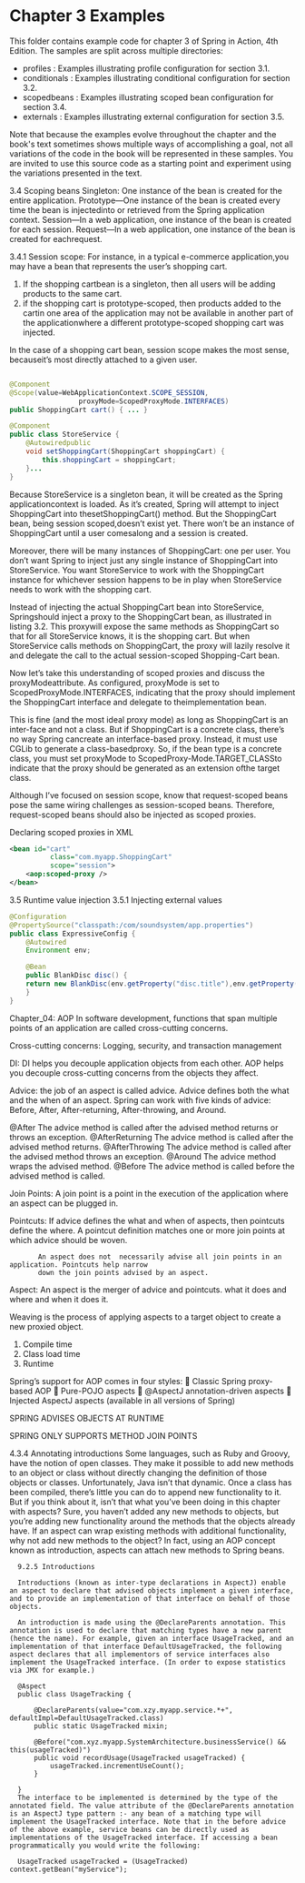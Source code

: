 Chapter 3 Examples
==================
This folder contains example code for chapter 3 of Spring in Action, 4th Edition.
The samples are split across multiple directories:

 * profiles     : Examples illustrating profile configuration for section 3.1.
 * conditionals : Examples illustrating conditional configuration for section 3.2.
 * scopedbeans  : Examples illustrating scoped bean configuration for section 3.4.
 * externals    : Examples illustrating external configuration for section 3.5.

Note that because the examples evolve throughout the chapter and the book's text sometimes
shows multiple ways of accomplishing a goal, not all variations of the code in the book will
be represented in these samples. You are invited to use this source code as a starting point
and experiment using the variations presented in the text.



3.4 Scoping beans
Singleton: One instance of the bean is created for the entire application. 
Prototype—One instance of the bean is created every time the bean is injectedinto or retrieved from the Spring application context. 
Session—In a web application, one instance of the bean is created for each session. 
Request—In a web application, one instance of the bean is created for eachrequest.

3.4.1 Session scope:
For instance, in a typical e-commerce application,you may have a bean that represents the user’s shopping cart. 
1) If the shopping cartbean is a singleton, then all users will be adding products to the same cart. 
2) if the shopping cart is prototype-scoped, then products added to the cartin one area of the application may not be available in another part of the applicationwhere a different prototype-scoped shopping cart was injected.

In the case of a shopping cart bean, session scope makes the most sense, becauseit’s most directly attached to a given user.

```java

@Component
@Scope(value=WebApplicationContext.SCOPE_SESSION,
                 proxyMode=ScopedProxyMode.INTERFACES)
public ShoppingCart cart() { ... }
```

```java
@Component
public class StoreService {
    @Autowiredpublic 
    void setShoppingCart(ShoppingCart shoppingCart) {
        this.shoppingCart = shoppingCart;
    }...
}
```
Because StoreService is a singleton bean, it will be created as the Spring applicationcontext is loaded. As it’s created, Spring will attempt to inject ShoppingCart into thesetShoppingCart() method. But the ShoppingCart bean, being session scoped,doesn’t exist yet. There won’t be an instance of ShoppingCart until a user comesalong and a session is created.

Moreover, there will be many instances of ShoppingCart: one per user. You don’t want Spring to inject just any single instance of ShoppingCart into StoreService. You want StoreService to work with the ShoppingCart instance for whichever session happens to be in play when StoreService needs to work with the shopping cart. 

Instead of injecting the actual ShoppingCart bean into StoreService, Springshould inject a proxy to the ShoppingCart bean, as illustrated in listing 3.2. This proxywill expose the same methods as ShoppingCart so that for all StoreService knows, it is the shopping cart. But when StoreService calls methods on ShoppingCart, the proxy will lazily resolve it and delegate the call to the actual session-scoped Shopping-Cart bean.

Now let’s take this understanding of scoped proxies and discuss the proxyModeattribute. As configured, proxyMode is set to ScopedProxyMode.INTERFACES, indicating that the proxy should implement the ShoppingCart interface and delegate to theimplementation bean.

This is fine (and the most ideal proxy mode) as long as ShoppingCart is an inter-face and not a class. But if ShoppingCart is a concrete class, there’s no way Spring cancreate an interface-based proxy. Instead, it must use CGLib to generate a class-basedproxy. So, if the bean type is a concrete class, you must set proxyMode to ScopedProxy-Mode.TARGET_CLASSto indicate that the proxy should be generated as an extension ofthe target class.

Although I’ve focused on session scope, know that request-scoped beans pose the same wiring challenges as session-scoped beans. Therefore, request-scoped beans should also be injected as scoped proxies.

Declaring scoped proxies in XML
```xml
<bean id="cart"
          class="com.myapp.ShoppingCart"
          scope="session">
    <aop:scoped-proxy />
</bean>
```

3.5 Runtime value injection
3.5.1 Injecting external values

```java
@Configuration
@PropertySource("classpath:/com/soundsystem/app.properties")
public class ExpressiveConfig {
    @Autowired
    Environment env;

    @Bean
    public BlankDisc disc() {
    return new BlankDisc(env.getProperty("disc.title"),env.getProperty("disc.artist"));
    }
}
```


Chapter_04: AOP
In software development, functions that span multiple points of an application are
called cross-cutting concerns.

Cross-cutting concerns: Logging, security, and transaction management

DI: DI helps you decouple application objects from each other.
AOP helps you decouple cross-cutting concerns from the objects they affect.

Advice: the job of an aspect is called advice. Advice defines both the what and the when of an aspect.
Spring can work with five kinds of advice: Before, After, After-returning, After-throwing, and Around.

@After The advice method is called after the advised method returns or throws an exception.
@AfterReturning The advice method is called after the advised method returns.
@AfterThrowing The advice method is called after the advised method throws an exception.
@Around The advice method wraps the advised method.
@Before The advice method is called before the advised method is called.

Join Points: A join point is a point in
             the execution of the application where an aspect can be plugged in.

Pointcuts: If advice defines the what and when of aspects, then pointcuts define the where. A
           pointcut definition matches one or more join points at which advice should be woven.

           An aspect does not  necessarily advise all join points in an application. Pointcuts help narrow
           down the join points advised by an aspect.
           
     
Aspect: An aspect is the merger of advice and pointcuts. what it does and where and when it does it.
                                                        

Weaving is the process of applying aspects to a target object to create a new proxied
object.
1) Compile time
2) Class load time
3) Runtime
  
                                                         
Spring’s support for AOP comes in four styles:
 Classic Spring proxy-based AOP
 Pure-POJO aspects
 @AspectJ annotation-driven aspects
 Injected AspectJ aspects (available in all versions of Spring)

SPRING ADVISES OBJECTS AT RUNTIME

SPRING ONLY SUPPORTS METHOD JOIN POINTS

4.3.4 Annotating introductions
      Some languages, such as Ruby and Groovy, have the notion of open classes. They
      make it possible to add new methods to an object or class without directly changing
      the definition of those objects or classes. Unfortunately, Java isn’t that dynamic. Once
      a class has been compiled, there’s little you can do to append new functionality to it.
      But if you think about it, isn’t that what you’ve been doing in this chapter with
      aspects? Sure, you haven’t added any new methods to objects, but you’re adding new
      functionality around the methods that the objects already have. If an aspect can wrap
      existing methods with additional functionality, why not add new methods to the
      object? In fact, using an AOP concept known as introduction, aspects can attach new
      methods to Spring beans.
      
      
      
      9.2.5 Introductions
      
      Introductions (known as inter-type declarations in AspectJ) enable an aspect to declare that advised objects implement a given interface, and to provide an implementation of that interface on behalf of those objects.
      
      An introduction is made using the @DeclareParents annotation. This annotation is used to declare that matching types have a new parent (hence the name). For example, given an interface UsageTracked, and an implementation of that interface DefaultUsageTracked, the following aspect declares that all implementors of service interfaces also implement the UsageTracked interface. (In order to expose statistics via JMX for example.)
      
      @Aspect
      public class UsageTracking {
      
          @DeclareParents(value="com.xzy.myapp.service.*+", defaultImpl=DefaultUsageTracked.class)
          public static UsageTracked mixin;
      
          @Before("com.xyz.myapp.SystemArchitecture.businessService() && this(usageTracked)")
          public void recordUsage(UsageTracked usageTracked) {
              usageTracked.incrementUseCount();
          }
      
      }
      The interface to be implemented is determined by the type of the annotated field. The value attribute of the @DeclareParents annotation is an AspectJ type pattern :- any bean of a matching type will implement the UsageTracked interface. Note that in the before advice of the above example, service beans can be directly used as implementations of the UsageTracked interface. If accessing a bean programmatically you would write the following:
      
      UsageTracked usageTracked = (UsageTracked) context.getBean("myService");